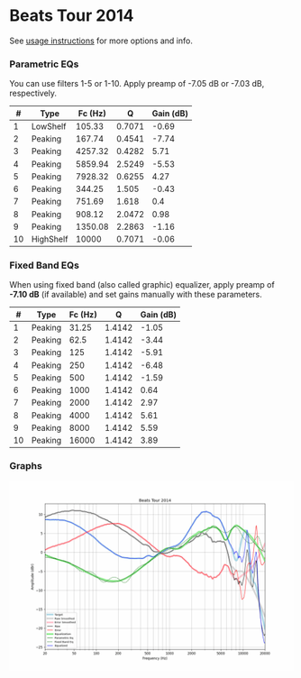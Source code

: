 # Beats Tour 2014
See [usage instructions](https://github.com/jaakkopasanen/AutoEq#usage) for more options and info.

### Parametric EQs
You can use filters 1-5 or 1-10. Apply preamp of -7.05 dB or -7.03 dB, respectively.

|   # | Type      |   Fc (Hz) |      Q |   Gain (dB) |
|-----|-----------|-----------|--------|-------------|
|   1 | LowShelf  |    105.33 | 0.7071 |       -0.69 |
|   2 | Peaking   |    167.74 | 0.4541 |       -7.74 |
|   3 | Peaking   |   4257.32 | 0.4282 |        5.71 |
|   4 | Peaking   |   5859.94 | 2.5249 |       -5.53 |
|   5 | Peaking   |   7928.32 | 0.6255 |        4.27 |
|   6 | Peaking   |    344.25 | 1.505  |       -0.43 |
|   7 | Peaking   |    751.69 | 1.618  |        0.4  |
|   8 | Peaking   |    908.12 | 2.0472 |        0.98 |
|   9 | Peaking   |   1350.08 | 2.2863 |       -1.16 |
|  10 | HighShelf |  10000    | 0.7071 |       -0.06 |

### Fixed Band EQs
When using fixed band (also called graphic) equalizer, apply preamp of **-7.10 dB** (if available) and set gains manually with these parameters.

|   # | Type    |   Fc (Hz) |      Q |   Gain (dB) |
|-----|---------|-----------|--------|-------------|
|   1 | Peaking |     31.25 | 1.4142 |       -1.05 |
|   2 | Peaking |     62.5  | 1.4142 |       -3.44 |
|   3 | Peaking |    125    | 1.4142 |       -5.91 |
|   4 | Peaking |    250    | 1.4142 |       -6.48 |
|   5 | Peaking |    500    | 1.4142 |       -1.59 |
|   6 | Peaking |   1000    | 1.4142 |        0.64 |
|   7 | Peaking |   2000    | 1.4142 |        2.97 |
|   8 | Peaking |   4000    | 1.4142 |        5.61 |
|   9 | Peaking |   8000    | 1.4142 |        5.59 |
|  10 | Peaking |  16000    | 1.4142 |        3.89 |

### Graphs
![](./Beats%20Tour%202014.png)
